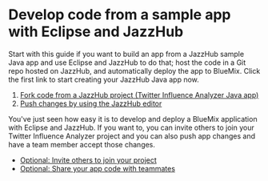 # Develop code from a sample app with Eclipse and JazzHub
Start with this guide if you want to build an app from a JazzHub 
sample Java app and use Eclipse and JazzHub to do that; 
host the code in a Git repo hosted on JazzHub, and automatically deploy
the app to BlueMix. Click the first link to start creating your JazzHub Java app now.

1. [Fork code from a JazzHub project (Twitter Influence Analyzer Java app)](../guidejheclipse/forktwitterapp)
2. [Push changes by using the JazzHub editor](../guidejheclipse/pushfromeclipse)

You've just seen how easy it is to develop and deploy a BlueMix application with Eclipse and JazzHub. If
you want to, you can invite others to join your Twitter Influence Analyzer project and 
you can also push app changes and have a team member accept those changes. 

* [Optional: Invite others to join your project](../invite)
* [Optional: Share your app code with teammates](../sharecode)


